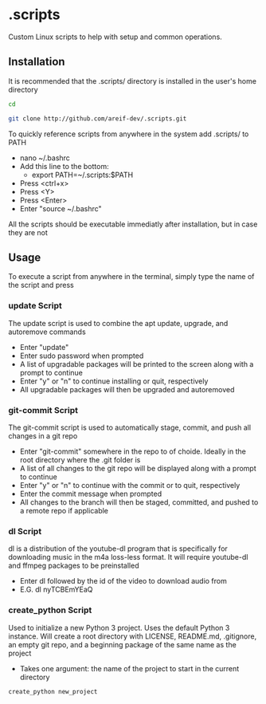 # .scripts

Custom Linux scripts to help with setup and common operations.

## Installation

It is recommended that the .scripts/ directory is installed in the user's home directory

``` bash
cd
```
``` bash
git clone http://github.com/areif-dev/.scripts.git
```

To quickly reference scripts from anywhere in the system add .scripts/ to PATH

-   nano ~/.bashrc
-   Add this line to the bottom:
    -   export PATH=~/.scripts:$PATH
-   Press <ctrl+x>
-   Press \<Y>
-   Press \<Enter>
-   Enter "source ~/.bashrc"

All the scripts should be executable immediatly after installation, but in case they are not

## Usage

To execute a script from anywhere in the terminal, simply type the name of the script and press <Enter>

### update Script

The update script is used to combine the apt update, upgrade, and autoremove commands

-   Enter "update"
-   Enter sudo password when prompted
-   A list of upgradable packages will be printed to the screen along with a prompt to continue
-   Enter "y" or "n" to continue installing or quit, respectively
-   All upgradable packages will then be upgraded and autoremoved

### git-commit Script

The git-commit script is used to automatically stage, commit, and push all changes in a git repo

-   Enter "git-commit" somewhere in the repo to of choide. Ideally in the root directory where the .git folder is
-   A list of all changes to the git repo will be displayed along with a prompt to continue
-   Enter "y" or "n" to continue with the commit or to quit, respectively
-   Enter the commit message when prompted
-   All changes to the branch will then be staged, committed, and pushed to a remote repo if applicable

### dl Script

dl is a distribution of the youtube-dl program that is specifically for downloading music in the m4a loss-less format. It will require youtube-dl and ffmpeg packages to be preinstalled

-   Enter dl followed by the id of the video to download audio from
-   E.G. dl nyTCBEmYEaQ

### create_python Script

Used to initialize a new Python 3 project. Uses the default Python 3 instance. Will create a root directory with LICENSE, README.md, .gitignore, an empty git repo, and a beginning package of the same name as the project

-   Takes one argument: the name of the project to start in the current directory
```
create_python new_project
```
